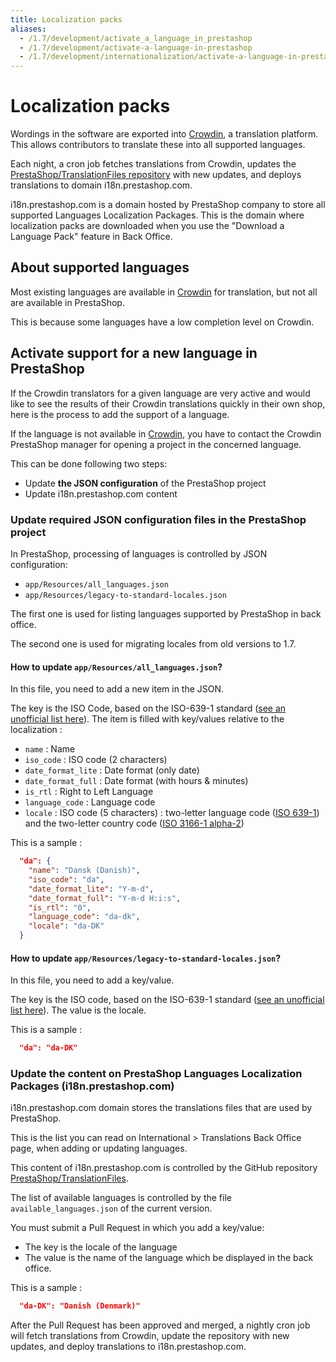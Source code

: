 ```yaml
---
title: Localization packs
aliases:
  - /1.7/development/activate_a_language_in_prestashop
  - /1.7/development/activate-a-language-in-prestashop
  - /1.7/development/internationalization/activate-a-language-in-prestashop
---
```


# Localization packs

Wordings in the software are exported into [Crowdin][crowdin], a translation platform. This allows contributors to translate these into all supported languages.

Each night, a cron job fetches translations from Crowdin, updates the [PrestaShop/TranslationFiles repository][translation-files-repo] with new updates, and deploys translations to domain i18n.prestashop.com.

i18n.prestashop.com is a domain hosted by PrestaShop company to store all supported Languages Localization Packages. This is the domain where localization packs are downloaded when you use the "Download a Language Pack" feature in Back Office.

## About supported languages

Most existing languages are available in [Crowdin][crowdin] for translation, but not all are available in PrestaShop.

This is because some languages have a low completion level on Crowdin.

## Activate support for a new language in PrestaShop

If the Crowdin translators for a given language are very active and would like to see the results of their Crowdin translations quickly in their own shop, here is the process to add the support of a language.

If the language is not available in [Crowdin](https://crowdin.com/project/prestashop-official), you have to contact the Crowdin PrestaShop manager for opening a project in the concerned language.

This can be done following two steps:

* Update **the JSON configuration** of the PrestaShop project
* Update i18n.prestashop.com content
  
### Update required JSON configuration files in the PrestaShop project

In PrestaShop, processing of languages is controlled by JSON configuration:

* `app/Resources/all_languages.json`
* `app/Resources/legacy-to-standard-locales.json`
  
The first one is used for listing languages supported by PrestaShop in back office.

The second one is used for migrating locales from old versions to 1.7.

#### How to update `app/Resources/all_languages.json`?

In this file, you need to add a new item in the JSON.

The key is the ISO Code, based on the ISO-639-1 standard ([see an unofficial list here][iso-639-1]).
The item is filled with key/values relative to the localization :

* `name` : Name
* `iso_code` : ISO code (2 characters)
* `date_format_lite` : Date format (only date)
* `date_format_full` : Date format (with hours & minutes)
* `is_rtl` : Right to Left Language
* `language_code` : Language code
* `locale` : ISO code (5 characters) : two-letter language code ([ISO 639-1][iso-639-1]) and the two-letter country code ([ISO 3166-1 alpha-2](https://en.wikipedia.org/wiki/ISO_3166-1_alpha-2))

This is a sample : 
```json
  "da": {
    "name": "Dansk (Danish)",
    "iso_code": "da",
    "date_format_lite": "Y-m-d",
    "date_format_full": "Y-m-d H:i:s",
    "is_rtl": "0",
    "language_code": "da-dk",
    "locale": "da-DK"
  }
```

#### How to update `app/Resources/legacy-to-standard-locales.json`?

In this file, you need to add a key/value.

The key is the ISO code, based on the ISO-639-1 standard ([see an unofficial list here][iso-639-1]). The value is the locale.

This is a sample : 
```json
  "da": "da-DK"
```

### Update the content on PrestaShop Languages Localization Packages (i18n.prestashop.com)

i18n.prestashop.com domain stores the translations files that are used by PrestaShop.

This is the list you can read on International > Translations Back Office page, when adding or updating languages.

This content of i18n.prestashop.com is controlled by the GitHub repository [PrestaShop/TranslationFiles][translation-files-repo].

The list of available languages is controlled by the file `available_languages.json` of the current version.

You must submit a Pull Request in which you add a key/value: 

* The key is the locale of the language
* The value is the name of the language which be displayed in the back office.

This is a sample : 
```json
  "da-DK": "Danish (Denmark)"
```

After the Pull Request has been approved and merged, a nightly cron job will fetch translations from Crowdin, update the repository with new updates, and deploy translations to i18n.prestashop.com.

[iso-639-1]: https://en.wikipedia.org/wiki/List_of_ISO_639-1_codes
[crowdin]: https://crowdin.com/project/prestashop-official
[translation-files-repo]: https://github.com/PrestaShop/TranslationFiles/
